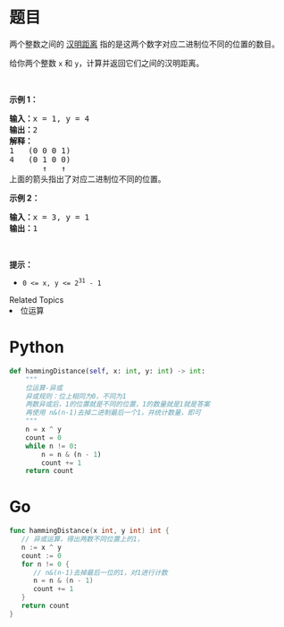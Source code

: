 # 题目
<p>两个整数之间的 <a href="https://baike.baidu.com/item/%E6%B1%89%E6%98%8E%E8%B7%9D%E7%A6%BB">汉明距离</a> 指的是这两个数字对应二进制位不同的位置的数目。</p>

<p>给你两个整数 <code>x</code> 和 <code>y</code>，计算并返回它们之间的汉明距离。</p>

<p> </p>

<p><strong>示例 1：</strong></p>

<pre>
<strong>输入：</strong>x = 1, y = 4
<strong>输出：</strong>2
<strong>解释：</strong>
1   (0 0 0 1)
4   (0 1 0 0)
       ↑   ↑
上面的箭头指出了对应二进制位不同的位置。
</pre>

<p><strong>示例 2：</strong></p>

<pre>
<strong>输入：</strong>x = 3, y = 1
<strong>输出：</strong>1
</pre>

<p> </p>

<p><strong>提示：</strong></p>

<ul>
	<li><code>0 <= x, y <= 2<sup>31</sup> - 1</code></li>
</ul>
<div><div>Related Topics</div><div><li>位运算</li></div></div>

# Python

```python
def hammingDistance(self, x: int, y: int) -> int:
    """
    位运算-异或
    异或规则：位上相同为0，不同为1
    两数异或后，1的位置就是不同的位置，1的数量就是1就是答案
    再使用 n&(n-1)去掉二进制最后一个1，并统计数量，即可
    """
    n = x ^ y
    count = 0
    while n != 0:
        n = n & (n - 1)
        count += 1
    return count
```

# Go

```go
func hammingDistance(x int, y int) int {
   // 异或运算，得出两数不同位置上的1，
   n := x ^ y
   count := 0
   for n != 0 {
      // n&(n-1)去掉最后一位的1，对1进行计数
      n = n & (n - 1)
      count += 1
   }
   return count
}
```